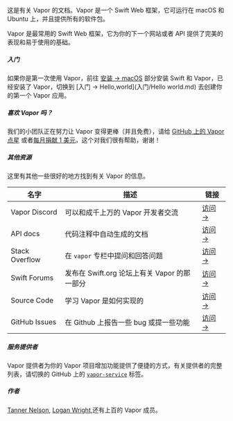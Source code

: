 这是有关 Vapor 的文档。Vapor 是一个 Swift Web 框架，它可运行在 macOS 和 Ubuntu 上，并且提供所有的软件包。

Vapor 是最常用的 Swift Web 框架，它为你的下一个网站或者 API 提供了完美的表现和易于使用的基础。

##### 入门

如果你是第一次使用 Vapor，前往 [安装 -> macOS](安装/Macos.md) 部分安装 Swift 和 Vapor，已经安装了 Vapor，切换到 [入门 -> Hello,world](入门/Hello world.md) 去创建你的第一个 Vapor 应用。

##### 喜欢 Vapor 吗？

我们的小团队正在努力让 Vapor 变得更棒（并且免费），请给 [GitHub 上的 Vapor 点星](https://github.com/vapor/vapor) 或者[每月捐献 1 美元](https://opencollective.com/vapor)，这个对我们很有帮助，谢谢！

##### 其他资源

这里有其他一些很好的地方找到有关 Vapor 的信息。

| 名字           | 描述                                         | 链接                                                        |
| -------------- | -------------------------------------------- | ----------------------------------------------------------- |
| Vapor Discord  | 可以和成千上万的 Vapor 开发者交流            | [访问 →](http://vapor.team/)                                |
| API docs       | 代码注释中自动生成的文档                     | [访问 →](http://api.vapor.codes/)                           |
| Stack Overflow | 在 `vapor` 专栏中提问和回答问题              | [访问→](http://stackoverflow.com/questions/tagged/vapor)    |
| Swift Forums   | 发布在 Swift.org 论坛上有关 Vapor 的那一部分 | [访问 →](https://forums.swift.org/c/related-projects/vapor) |
| Source Code    | 学习 Vapor 是如何实现的                      | [访问 →](https://github.com/vapor/vapor)                    |
| GitHub Issues  | 在 Github 上报告一些 bug 或提一些功能        | [访问 →](https://github.com/vapor/vapor/issues)             |

##### 服务提供者

Vapor 提供者为你的 Vapor 项目增加功能提供了便捷的方式，有关提供者的完整列表，请切换的 GitHub 上的  [`vapor-service`](https://github.com/search?utf8=%E2%9C%93&q=topic%3Avapor-service&type=Repositories) 标签。

##### 作者

[Tanner Nelson](mailto:tanner@vapor.codes), [Logan Wright](mailto:logan@vapor.codes),还有上百的 Vapor 成员。













